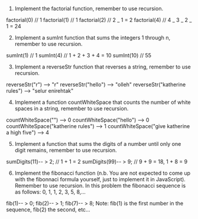 1. Implement the factorial function, remember to use recursion.

factorial(0) // 1
factorial(1) // 1
factorial(2) // 2 _ 1 = 2
factorial(4) // 4 _ 3 _ 2 _ 1 = 24

2. Implement a sumInt function that sums the integers 1 through n, remember to use recursion.

sumInt(1) // 1
sumInt(4) // 1 + 2 + 3 + 4 = 10
sumInt(10) // 55

3. Implement a reverseStr function that reverses a string, remember to use recursion.

reverseStr("r") --> "r"
reverseStr("hello") --> "olleh"
reverseStr("katherine rules") --> "selur enirehtak"

4. Implement a function countWhiteSpace that counts the number of white spaces in a string, remember to use recursion.

countWhiteSpace("") --> 0
countWhiteSpace("hello") --> 0
countWhiteSpace("katherine rules") --> 1
countWhiteSpace("give katherine a high five") --> 4

5. Implement a function that sums the digits of a number until only one digit remains, remember to use recursion.

sumDigits(11)-- > 2;
// 1 + 1 = 2
sumDigits(99)-- > 9;
// 9 + 9 = 18, 1 + 8 = 9

6. Implement the fibonacci function (n.b. You are not expected to come up with the fibonnaci formula yourself, just to implement it in JavaScript). Remember to use recursion. In this problem the fibonacci sequence is as follows: 0, 1, 1, 2, 3, 5, 8,...

fib(1)-- > 0;
fib(2)-- > 1;
fib(7)-- > 8;
Note: fib(1) is the first number in the sequence, fib(2) the second, etc...
